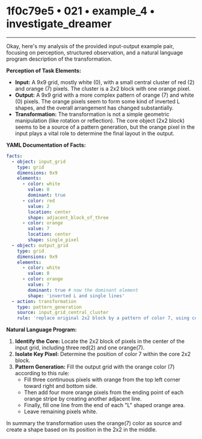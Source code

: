 # 1f0c79e5 • 021 • example_4 • investigate_dreamer

---
Okay, here's my analysis of the provided input-output example pair, focusing on perception, structured observation, and a natural language program description of the transformation.

**Perception of Task Elements:**

*   **Input:** A 9x9 grid, mostly white (0), with a small central cluster of red (2) and orange (7) pixels. The cluster is a 2x2 block with one orange pixel.
*   **Output:** A 9x9 grid with a more complex pattern of orange (7) and white (0) pixels. The orange pixels seem to form some kind of inverted L shapes, and the overall arrangement has changed substantially.
*   **Transformation:** The transformation is not a simple geometric manipulation (like rotation or reflection). The core object (2x2 block) seems to be a source of a pattern generation, but the orange pixel in the input plays a vital role to determine the final layout in the output.

**YAML Documentation of Facts:**



```yaml
facts:
  - object: input_grid
    type: grid
    dimensions: 9x9
    elements:
      - color: white
        value: 0
        dominant: true
      - color: red
        value: 2
        location: center
        shape: adjacent_block_of_three
      - color: orange
        value: 7
        location: center
        shape: single_pixel
  - object: output_grid
    type: grid
    dimensions: 9x9
    elements:
      - color: white
        value: 0
      - color: orange
        value: 7
        dominant: true # now the dominant element
        shape: 'inverted L and single lines'
  - action: transformation
    type: pattern_generation
    source: input_grid_central_cluster
    rule: 'replace original 2x2 block by a pattern of color 7, using color 7 from the 2x2 to determine the filling and its direction'
```



**Natural Language Program:**

1.  **Identify the Core:** Locate the 2x2 block of pixels in the center of the input grid, including three red(2) and one orange(7).
2.  **Isolate Key Pixel:** Determine the position of color 7 within the core 2x2 block.
3.  **Pattern Generation:** Fill the output grid with the orange color (7) according to this rule:
    *   Fill three continuous pixels with orange from the top left corner toward right and bottom side.
    *   Then add four more orange pixels from the ending point of each orange stripe by creating another adjacent line.
    *  Finally, fill one line from the end of each "L" shaped orange area.
    *   Leave remaining pixels white.

In summary the transformation uses the orange(7) color as source and create a shape based on its position in the 2x2 in the middle.

